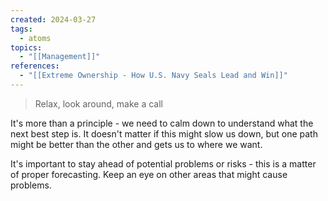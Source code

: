 ```yaml
---
created: 2024-03-27
tags:
  - atoms
topics:
  - "[[Management]]"
references:
  - "[[Extreme Ownership - How U.S. Navy Seals Lead and Win]]"
---
```

> Relax, look around, make a call 

It's more than a principle - we need to calm down to understand what the next best step is. It doesn't matter if this might slow us down, but one path might be better than the other and gets us to where we want.

It's important to stay ahead of potential problems or risks - this is a matter of proper forecasting. Keep an eye on other areas that might cause problems. 